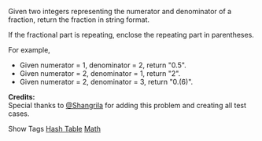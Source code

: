 Given two integers representing the numerator and denominator of a fraction, return the fraction in string format.

If the fractional part is repeating, enclose the repeating part in parentheses.

For example,

- Given numerator = 1, denominator = 2, return "0.5".
- Given numerator = 2, denominator = 1, return "2".
- Given numerator = 2, denominator = 3, return "0.(6)".

**Credits:**  
Special thanks to [@Shangrila](https://oj.leetcode.com/discuss/user/Shangrila) for adding this problem and creating all test cases.

Show Tags
 [Hash Table](/tag/hash-table/) [Math](/tag/math/)
